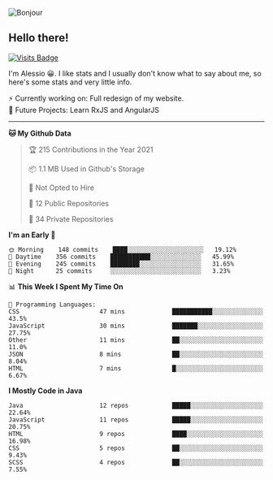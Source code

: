 ![Bonjour](https://i.redd.it/ayih4qogh2a51.png)

## Hello there!
[![Visits Badge](https://badges.pufler.dev/visits/PandaSekh/PandaSekh)](https://alessiofranceschi.me)

I'm Alessio 😀. I like stats and I usually don't know what to say about me, so here's some stats and very little info.

⚡ Currently working on: Full redesign of my website.  
🤔 Future Projects: Learn RxJS and AngularJS

---

<!--START_SECTION:waka-->
**🐱 My Github Data** 

> 🏆 215 Contributions in the Year 2021
 > 
> 📦 1.1 MB Used in Github's Storage 
 > 
> 🚫 Not Opted to Hire
 > 
> 📜 12 Public Repositories 
 > 
> 🔑 34 Private Repositories  
 > 
**I'm an Early 🐤** 

```text
🌞 Morning    148 commits    ████░░░░░░░░░░░░░░░░░░░░░   19.12% 
🌆 Daytime    356 commits    ███████████░░░░░░░░░░░░░░   45.99% 
🌃 Evening    245 commits    ████████░░░░░░░░░░░░░░░░░   31.65% 
🌙 Night      25 commits     ░░░░░░░░░░░░░░░░░░░░░░░░░   3.23%

```


📊 **This Week I Spent My Time On** 

```text
💬 Programming Languages: 
CSS                      47 mins             ███████████░░░░░░░░░░░░░░   43.5% 
JavaScript               30 mins             ███████░░░░░░░░░░░░░░░░░░   27.75% 
Other                    11 mins             ██░░░░░░░░░░░░░░░░░░░░░░░   11.0% 
JSON                     8 mins              ██░░░░░░░░░░░░░░░░░░░░░░░   8.04% 
HTML                     7 mins              █░░░░░░░░░░░░░░░░░░░░░░░░   6.67%

```

**I Mostly Code in Java** 

```text
Java                     12 repos            █████░░░░░░░░░░░░░░░░░░░░   22.64% 
JavaScript               11 repos            █████░░░░░░░░░░░░░░░░░░░░   20.75% 
HTML                     9 repos             ████░░░░░░░░░░░░░░░░░░░░░   16.98% 
CSS                      5 repos             ██░░░░░░░░░░░░░░░░░░░░░░░   9.43% 
SCSS                     4 repos             ██░░░░░░░░░░░░░░░░░░░░░░░   7.55%

```



<!--END_SECTION:waka-->
